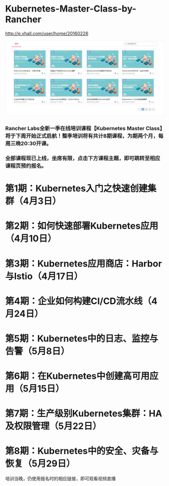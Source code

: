 # Kubernetes-Master-Class-by-Rancher

http://e.vhall.com/user/home/20160226


![K8-course-rancher](images/K8-course-rancher.jpg)



### Rancher Labs全新一季在线培训课程【Kubernetes Master Class】将于下周开始正式启航！整季培训将有共计8期课程，为期两个月，每周三晚20:30开课。    
 
### 全部课程现已上线，坐席有限，点击下方课程主题，即可跳转至相应课程页预约报名。    


 
# 第1期：Kubernetes入门之快速创建集群（4月3日）
 
# 第2期：如何快速部署Kubernetes应用（4月10日）
 
# 第3期：Kubernetes应用商店：Harbor与Istio（4月17日）
 
# 第4期：企业如何构建CI/CD流水线（4月24日）
 
# 第5期：Kubernetes中的日志、监控与告警（5月8日）
 
# 第6期：在Kubernetes中创建高可用应用（5月15日）

# 第7期：生产级别Kubernetes集群：HA及权限管理（5月22日）
 
# 第8期：Kubernetes中的安全、灾备与恢复（5月29日）

培训当晚，仍使用报名时的相应链接，即可观看视频直播        


